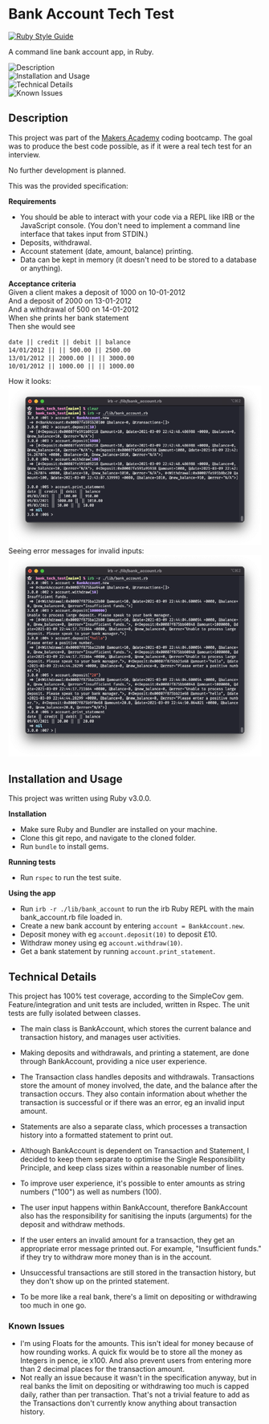 # Bank Account Tech Test

[![Ruby Style Guide](https://img.shields.io/badge/code_style-rubocop-brightgreen.svg)](https://github.com/rubocop/rubocop)

A command line bank account app, in Ruby.

![Description](#markdown-header-description)  
![Installation and Usage](#markdown-header-installation-and-usage)  
![Technical Details](#markdown-header-technical-details)  
![Known Issues](#markdown-header-known-issues)  

## Description

This project was part of the [Makers Academy](https://makers.tech) coding bootcamp. The goal was to produce the best code possible, as if it were a real tech test for an interview.  

No further development is planned.  

This was the provided specification:  

**Requirements**  
* You should be able to interact with your code via a REPL like IRB or the JavaScript console. (You don't need to implement a command line interface that takes input from STDIN.)
* Deposits, withdrawal.
* Account statement (date, amount, balance) printing.
* Data can be kept in memory (it doesn't need to be stored to a database or anything).

**Acceptance criteria**  
Given a client makes a deposit of 1000 on 10-01-2012  
And a deposit of 2000 on 13-01-2012  
And a withdrawal of 500 on 14-01-2012  
When she prints her bank statement  
Then she would see  

```
date || credit || debit || balance
14/01/2012 || || 500.00 || 2500.00
13/01/2012 || 2000.00 || || 3000.00
10/01/2012 || 1000.00 || || 1000.00
```
    
How it looks:
![using the app](public/deposits_and_withdrawals.png)  
Seeing error messages for invalid inputs:  
![seeing error messages](public/error_messages.png)    
  
## Installation and Usage

This project was written using Ruby v3.0.0.

**Installation**
* Make sure Ruby and Bundler are installed on your machine.
* Clone this git repo, and navigate to the cloned folder.
* Run `bundle` to install gems.

**Running tests**
* Run `rspec` to run the test suite.

**Using the app**
* Run `irb -r ./lib/bank_account` to run the irb Ruby REPL with the main bank_account.rb file loaded in.
* Create a new bank account by entering `account = BankAccount.new`.
* Deposit money with eg `account.deposit(10)` to deposit £10.
* Withdraw money using eg `account.withdraw(10)`.
* Get a bank statement by running `account.print_statement`.

## Technical Details

This project has 100% test coverage, according to the SimpleCov gem. Feature/integration and unit tests are included, written in Rspec. The unit tests are fully isolated between classes.  

* The main class is BankAccount, which stores the current balance and transaction history, and manages user activities.
* Making deposits and withdrawals, and printing a statement, are done through BankAccount, providing a nice user experience.
* The Transaction class handles deposits and withdrawals. Transactions store the amount of money involved, the date, and the balance after the transaction occurs. They also contain information about whether the transaction is successful or if there was an error, eg an invalid input amount.
* Statements are also a separate class, which processes a transaction history into a formatted statement to print out.  
* Although BankAccount is dependent on Transaction and Statement, I decided to keep them separate to optimise the Single Responsibility Principle, and keep class sizes within a reasonable number of lines.

* To improve user experience, it's possible to enter amounts as string numbers ("100") as well as numbers (100).
* The user input happens within BankAccount, therefore BankAccount also has the responsibility for sanitising the inputs (arguments) for the deposit and withdraw methods.
* If the user enters an invalid amount for a transaction, they get an appropriate error message printed out. For example, "Insufficient funds." if they try to withdraw more money than is in the account.
* Unsuccessful transactions are still stored in the transaction history, but they don't show up on the printed statement.   
* To be more like a real bank, there's a limit on depositing or withdrawing too much in one go.
  
### Known Issues
* I'm using Floats for the amounts. This isn't ideal for money because of how rounding works. A quick fix would be to store all the money as Integers in pence, ie x100. And also prevent users from entering more than 2 decimal places for the transaction amount.
* Not really an issue because it wasn't in the specification anyway, but in real banks the limit on depositing or withdrawing too much is capped daily, rather than per transaction. That's not a trivial feature to add as the Transactions don't currently know anything about transaction history.



